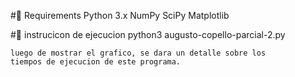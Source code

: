 #🔧 Requirements
Python 3.x
NumPy
SciPy
Matplotlib

#🚀 instrucicon de ejecucion
 python3 augusto-copello-parcial-2.py 

    luego de mostrar el grafico, se dara un detalle sobre los 
    tiempos de ejecucion de este programa.
   
